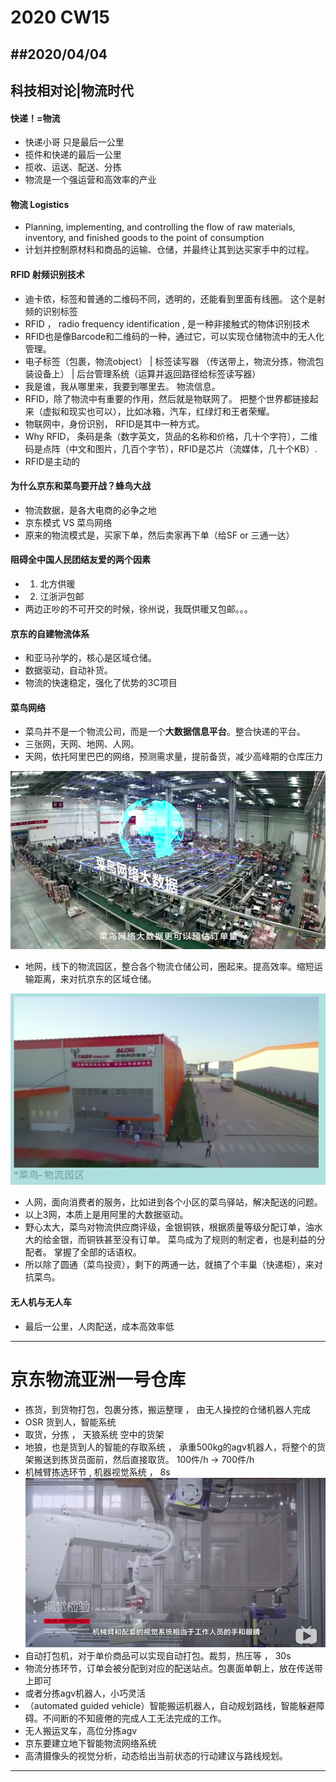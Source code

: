 # 2020 CW15


##2020/04/04
---
## 科技相对论|物流时代
#### 快递！=物流
- 快递小哥 只是最后一公里
- 揽件和快递的最后一公里
- 揽收、运送、配送、分拣
- 物流是一个强运营和高效率的产业

#### 物流 Logistics
- Planning, implementing, and controlling the flow of raw materials, inventory, and finished goods to the point of consumption
- 计划并控制原材料和商品的运输、仓储，并最终让其到达买家手中的过程。

#### RFID 射频识别技术
- 迪卡侬，标签和普通的二维码不同，透明的，还能看到里面有线圈。 这个是射频的识别标签
- RFID ， radio frequency identification , 是一种非接触式的物体识别技术
- RFID也是像Barcode和二维码的一种，通过它，可以实现仓储物流中的无人化管理。 
- 电子标签（包裹，物流object） | 标签读写器 （传送带上，物流分拣，物流包装设备上） | 后台管理系统（运算并返回路径给标签读写器）
- 我是谁，我从哪里来，我要到哪里去。 物流信息。
- RFID，除了物流中有重要的作用，然后就是物联网了。 把整个世界都链接起来（虚拟和现实也可以），比如冰箱，汽车，红绿灯和王者荣耀。 
- 物联网中，身份识别， RFID是其中一种方式。 
- Why RFID， 条码是条（数字英文，货品的名称和价格，几十个字符），二维码是点阵（中文和图片，几百个字节），RFID是芯片（流媒体，几十个KB）.
- RFID是主动的

#### 为什么京东和菜鸟要开战？蜂鸟大战
- 物流数据，是各大电商的必争之地
- 京东模式 VS 菜鸟网络
- 原来的物流模式是，买家下单，然后卖家再下单（给SF or 三通一达）

#### 阻碍全中国人民团结友爱的两个因素
- 1. 北方供暖
- 2. 江浙沪包邮
- 两边正吵的不可开交的时候，徐州说，我既供暖又包邮。。。

#### 京东的自建物流体系
- 和亚马孙学的，核心是区域仓储。
- 数据驱动，自动补货。
- 物流的快速稳定，强化了优势的3C项目
#### 菜鸟网络
- 菜鸟并不是一个物流公司，而是一个**大数据信息平台**。整合快递的平台。 
- 三张网，天网、地网、人网。
- 天网，依托阿里巴巴的网络，预测需求量，提前备货，减少高峰期的仓库压力

![hi](./pics/0001.png) 
- 地网，线下的物流园区，整合各个物流仓储公司，圈起来。提高效率。缩短运输距离，来对抗京东的区域仓储。

![hi](./pics/0002.png) 
- 人网，面向消费者的服务，比如进到各个小区的菜鸟驿站，解决配送的问题。
- 以上3网，本质上是用阿里的大数据驱动。
- 野心太大，菜鸟对物流供应商评级，金银铜铁，根据质量等级分配订单，油水大的给金银，而铜铁甚至没有订单。 菜鸟成为了规则的制定者，也是利益的分配者。 掌握了全部的话语权。 
- 所以除了圆通（菜鸟投资），剩下的两通一达，就搞了个丰巢（快递柜），来对抗菜鸟。

#### 无人机与无人车
- 最后一公里，人肉配送，成本高效率低

---
# 京东物流亚洲一号仓库
- 拣货，到货物打包，包裹分拣，搬运整理 ， 由无人操控的仓储机器人完成
- OSR 货到人，智能系统
- 取货，分拣 ， 天狼系统 空中的货架
- 地狼，也是货到人的智能的存取系统 ， 承重500kg的agv机器人，将整个的货架搬送到拣货员面前，然后直接取货。 100件/h -> 700件/h
- 机械臂拣选环节 , 机器视觉系统 ， 8s
![](./pics/0003.png)
- 自动打包机，对于单价商品可以实现自动打包。裁剪，热压等 ， 30s
- 物流分拣环节，订单会被分配到对应的配送站点。包裹面单朝上，放在传送带上即可
- 或者分拣agv机器人，小巧灵活
- （automated guided vehicle）智能搬运机器人，自动规划路线，智能躲避障碍。不间断的不知疲倦的完成人工无法完成的工作。 
- 无人搬运叉车，高位分拣agv
- 京东要建立地下智能物流网络系统
- 高清摄像头的视觉分析，动态给出当前状态的行动建议与路线规划。

---

